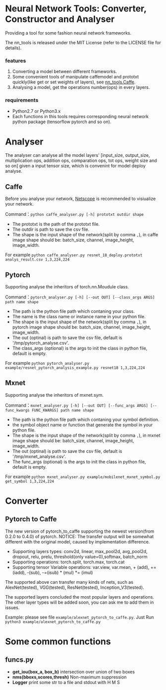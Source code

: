 # Neural Network Tools: Converter, Constructor and Analyser

 Providing a tool for some fashion neural network frameworks.
 
 The nn_tools is released under the MIT License (refer to the LICENSE file for details).

### features

1. Converting a model between different frameworks.
2. Some convenient tools of manipulate caffemodel and prototxt quickly(like get or set weights of layers), 
see [nn_tools.Caffe](https://github.com/hahnyuan/nn_tools/tree/master/Caffe).
3. Analysing a model, get the operations number(ops) in every layers.

### requirements

- Python2.7 or Python3.x
- Each functions in this tools requires corresponding neural network python package (tensorflow pytorch and so on).

# Analyser

The analyser can analyse all the model layers' [input_size, output_size, multiplication ops, addition ops, 
comparation ops, tot ops, weight size and so on] given a input tensor size, which is convenint for model deploy analyse.

## Caffe
Before you analyse your network, [Netscope](http://ethereon.github.io/netscope/#/editor)
is recommended to visiualize your network.

Command：`python caffe_analyser.py [-h] prototxt outdir shape`
- The prototxt is the path of the prototxt file.
- The outdir is path to save the csv file.
- The shape is the input shape of the network(split by comma `,`), in caffe image shape should be: 
batch_size, channel, image_height, image_width.

For example `python caffe_analyser.py resnet_18_deploy.prototxt analys_result.csv 1,3,224,224`

## Pytorch
Supporting analyse the inheritors of torch.nn.Moudule class.

Command：`pytorch_analyser.py [-h] [--out OUT] [--class_args ARGS] path name shape`
- The path is the python file path which contaning your class.
- The name is the class name or instance name in your python file.
- The shape is the input shape of the network(split by comma `,`), in pytorch image shape should be:
batch_size, channel, image_height, image_width.
- The out (optinal) is path to save the csv file, default is '/tmp/pytorch_analyse.csv'.
- The class_args (optional) is the args to init the class in python file, default is empty.

For example `python pytorch_analyser.py example/resnet_pytorch_analysis_example.py resnet18 1,3,224,224`


## Mxnet
Supporting analyse the inheritors of mxnet.sym.

Command：`mxnet_analyser.py [-h] [--out OUT] [--func_args ARGS] [--func_kwargs FUNC_KWARGS] path name shape`
- The path is the python file path which contaning your symbol definition.
- the symbol object name or function that generate the symbol in your python file.
- The shape is the input shape of the network(split by comma `,`), in mxnet image shape should be:
batch_size, channel, image_height, image_width.
- The out (optinal) is path to save the csv file, default is '/tmp/mxnet_analyse.csv'.
- The func_args (optional) is the args to init the class in python file, default is empty.

For example `python mxnet_analyser.py example/mobilenet_mxnet_symbol.py get_symbol 1,3,224,224`

# Converter

## Pytorch to Caffe

The new version of pytorch_to_caffe supporting the newest version(from 0.2.0 to 0.4.0) of pytorch.
NOTICE: The transfer output will be somewhat different with the original model, caused by implementation difference.

- Supporting layers types: conv2d, linear, max_pool2d, avg_pool2d, dropout,
 relu, prelu, threshold(only value=0),softmax, batch_norm
- Supporting operations: torch.split, torch.max, torch.cat
- Supporting tensor Variable operations: var.view, var.mean, + (add), += (iadd), -(sub), -=(isub)
 \* (mul) *= (imul)

The supported above can transfer many kinds of nets, 
such as AlexNet(tested), VGG(tested), ResNet(tested), Inception_V3(tested).

The supported layers concluded the most popular layers and operations.
 The other layer types will be added soon, you can ask me to add them in issues.

Example: please see file `example/alexnet_pytorch_to_caffe.py`. Just Run `python3 example/alexnet_pytorch_to_caffe.py`


# Some common functions

## funcs.py

- **get_iou(box_a, box_b)** intersection over union of two boxes
- **nms(bboxs,scores,thresh)** Non-maximum suppression
- **Logger** print some str to a file and stdout with H M S

